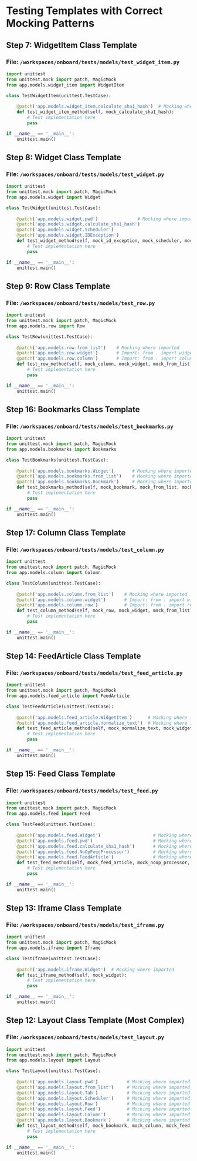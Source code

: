 # Testing Templates with Correct Mocking Patterns

## Step 7: WidgetItem Class Template

### File: `/workspaces/onboard/tests/models/test_widget_item.py`

```python
import unittest
from unittest.mock import patch, MagicMock
from app.models.widget_item import WidgetItem

class TestWidgetItem(unittest.TestCase):
    
    @patch('app.models.widget_item.calculate_sha1_hash')  # Mocking where imported
    def test_widget_item_method(self, mock_calculate_sha1_hash):
        # Test implementation here
        pass

if __name__ == '__main__':
    unittest.main()
```

## Step 8: Widget Class Template

### File: `/workspaces/onboard/tests/models/test_widget.py`

```python
import unittest
from unittest.mock import patch, MagicMock
from app.models.widget import Widget

class TestWidget(unittest.TestCase):
    
    @patch('app.models.widget.pwd')               # Mocking where imported
    @patch('app.models.widget.calculate_sha1_hash')
    @patch('app.models.widget.Scheduler')
    @patch('app.models.widget.IDException')
    def test_widget_method(self, mock_id_exception, mock_scheduler, mock_hash, mock_pwd):
        # Test implementation here
        pass

if __name__ == '__main__':
    unittest.main()
```

## Step 9: Row Class Template

### File: `/workspaces/onboard/tests/models/test_row.py`

```python
import unittest
from unittest.mock import patch, MagicMock
from app.models.row import Row

class TestRow(unittest.TestCase):
    
    @patch('app.models.row.from_list')    # Mocking where imported
    @patch('app.models.row.widget')       # Import: from . import widget
    @patch('app.models.row.column')       # Import: from . import column
    def test_row_method(self, mock_column, mock_widget, mock_from_list):
        # Test implementation here
        pass

if __name__ == '__main__':
    unittest.main()
```

## Step 16: Bookmarks Class Template

### File: `/workspaces/onboard/tests/models/test_bookmarks.py`

```python
import unittest
from unittest.mock import patch, MagicMock
from app.models.bookmarks import Bookmarks

class TestBookmarks(unittest.TestCase):
    
    @patch('app.models.bookmarks.Widget')       # Mocking where imported
    @patch('app.models.bookmarks.from_list')    # Mocking where imported
    @patch('app.models.bookmarks.Bookmark')     # Mocking where imported
    def test_bookmarks_method(self, mock_bookmark, mock_from_list, mock_widget):
        # Test implementation here
        pass

if __name__ == '__main__':
    unittest.main()
```

## Step 17: Column Class Template

### File: `/workspaces/onboard/tests/models/test_column.py`

```python
import unittest
from unittest.mock import patch, MagicMock
from app.models.column import Column

class TestColumn(unittest.TestCase):
    
    @patch('app.models.column.from_list')    # Mocking where imported
    @patch('app.models.column.widget')       # Import: from . import widget
    @patch('app.models.column.row')          # Import: from . import row
    def test_column_method(self, mock_row, mock_widget, mock_from_list):
        # Test implementation here
        pass

if __name__ == '__main__':
    unittest.main()
```

## Step 14: FeedArticle Class Template

### File: `/workspaces/onboard/tests/models/test_feed_article.py`

```python
import unittest
from unittest.mock import patch, MagicMock
from app.models.feed_article import FeedArticle

class TestFeedArticle(unittest.TestCase):
    
    @patch('app.models.feed_article.WidgetItem')      # Mocking where imported
    @patch('app.models.feed_article.normalize_text')  # Mocking where imported
    def test_feed_article_method(self, mock_normalize_text, mock_widget_item):
        # Test implementation here
        pass

if __name__ == '__main__':
    unittest.main()
```

## Step 15: Feed Class Template

### File: `/workspaces/onboard/tests/models/test_feed.py`

```python
import unittest
from unittest.mock import patch, MagicMock
from app.models.feed import Feed

class TestFeed(unittest.TestCase):
    
    @patch('app.models.feed.Widget')                    # Mocking where imported
    @patch('app.models.feed.pwd')                       # Mocking where imported
    @patch('app.models.feed.calculate_sha1_hash')       # Mocking where imported
    @patch('app.models.feed.NoOpFeedProcessor')         # Mocking where imported
    @patch('app.models.feed.FeedArticle')               # Mocking where imported
    def test_feed_method(self, mock_feed_article, mock_noop_processor, mock_hash, mock_pwd, mock_widget):
        # Test implementation here
        pass

if __name__ == '__main__':
    unittest.main()
```

## Step 13: Iframe Class Template

### File: `/workspaces/onboard/tests/models/test_iframe.py`

```python
import unittest
from unittest.mock import patch, MagicMock
from app.models.iframe import Iframe

class TestIframe(unittest.TestCase):
    
    @patch('app.models.iframe.Widget')  # Mocking where imported
    def test_iframe_method(self, mock_widget):
        # Test implementation here
        pass

if __name__ == '__main__':
    unittest.main()
```

## Step 12: Layout Class Template (Most Complex)

### File: `/workspaces/onboard/tests/models/test_layout.py`

```python
import unittest
from unittest.mock import patch, MagicMock
from app.models.layout import Layout

class TestLayout(unittest.TestCase):
    
    @patch('app.models.layout.pwd')           # Mocking where imported
    @patch('app.models.layout.from_list')     # Mocking where imported
    @patch('app.models.layout.Tab')           # Mocking where imported
    @patch('app.models.layout.Scheduler')     # Mocking where imported
    @patch('app.models.layout.Row')           # Mocking where imported
    @patch('app.models.layout.Feed')          # Mocking where imported
    @patch('app.models.layout.Column')        # Mocking where imported
    @patch('app.models.layout.Bookmark')      # Mocking where imported
    def test_layout_method(self, mock_bookmark, mock_column, mock_feed, mock_row, mock_scheduler, mock_tab, mock_from_list, mock_pwd):
        # Test implementation here
        pass

if __name__ == '__main__':
    unittest.main()
```
